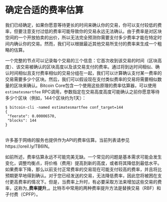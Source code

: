 # 确定合适的费率估算

我们已经确定，如果你愿意等待更长的时间来确认你的交易，你可以支付较低的费率，但要注意支付过低的费率可能导致你的交易永远无法确认。由于费率是对区块空间的一个开放拍卖的出价，所以无法完全预测你需要支付多少费率才能在特定时间内确认你的交易。然而，我们可以根据最近其他交易所支付的费率来生成一个粗略的估算。&#x20;

一个完整的节点可以记录每个交易的三个信息：它首次收到该交易的时间（区块高度）、该交易被确认的区块高度以及该交易支付的费率。通过将到达时间相似、确认时间相似且支付费率相似的交易分组在一起，我们可以计算确认支付某一费率的交易需要多少个区块。然后，我们可以假设现在支付类似费率的交易将需要相似数量的区块来确认。Bitcoin Core包含一个使用这些原理的费率估算器，可以使用`estimatesmartfee` RPC调用，参数指定在交易高度高度可能确认之前你愿意等待多少个区块（例如，144个区块约为1天）：

```
$ bitcoin-cli -named estimatesmartfee conf_target=144
{
 "feerate": 0.00006570,
 "blocks": 144
}
```

\
许多基于网络的服务也提供作为API的费率估算。当前列表请参见https://oreil.ly/TB6IN。

如前所述，费率估算永远不可能完美无缺。一个常见的问题是基本需求可能会发生变化，调整均衡点，将价格（费用）提高到新的高度，或者将其降低到最低水平。如果费率下降，那么以前支付正常费率的交易现在可能支付较高的费率，并且将比预期更早地得到确认。对于您已经发送的交易，无法降低费率，因此您将被困在支付更高费率的情况下。但是，当费率上升时，有必要采取方法来增加这些交易的费率，这称为_**费率提升**_。比特币中常用的两种费率提升方法是替换交易（RBF）和子付费（CPFP）。
